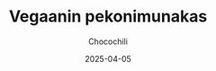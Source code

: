 ---
title: "Vegaanin pekonimunakas"
image: "https://vegaanibotti.lauravuo.me/2025/04/2025-04-05_small.png"
date: 2025-04-05
receipt_url: "https://chocochili.net/2016/03/vegaanin-pekonimunakas/"
author: "Chocochili"
---